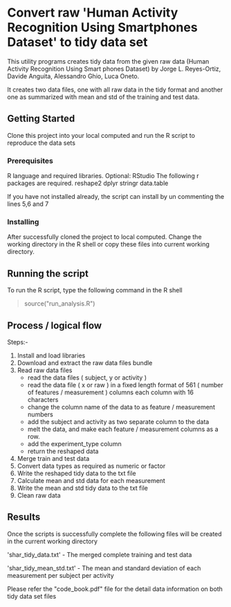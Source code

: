 # Convert raw 'Human Activity Recognition Using Smartphones Dataset' to tidy data set

This utility programs creates tidy data from the given raw data (Human Activity Recognition Using Smart phones Dataset)
by Jorge L. Reyes-Ortiz, Davide Anguita, Alessandro Ghio, Luca Oneto.

It creates two data files, one with all raw data in the tidy format and another one as summarized with mean and std 
of the training and test data.

## Getting Started

Clone this project into your local computed and run the R script to reproduce the data sets

### Prerequisites

R language and required libraries. Optional: RStudio
The following r packages are required.
   reshape2
   dplyr
   stringr
   data.table
   
If you have not installed already, the script can install by un commenting the lines 5,6 and 7   


### Installing

After successfully cloned the project to local computed.
Change the working directory in the R shell or 
copy these files into current working directory.

## Running the script

To run the R script, type the following command in the R shell

> source("run_analysis.R")


## Process / logical flow
 Steps:-
   1. Install and load libraries 
   2. Download and extract the raw data files bundle
   3. Read raw data files
       * read the data files ( subject, y or activity )
       * read the data file ( x or raw ) in a fixed length format 
          of 561 ( number of features / measurement ) columns
          each column with 16 characters
       * change the column name of the data to as feature / measurement numbers
       * add the subject and activity as two separate column to the data
       * melt the data, and make each feature / measurement columns as a row.
       * add the experiment_type column
       * return the reshaped data
   4. Merge train and test data
   5. Convert data types as required as numeric or factor
   6. Write the reshaped tidy data to the txt file 
   7. Calculate mean and std data for each measurement
   8. Write the mean and std tidy data to the txt file 
   9. Clean raw data


## Results

Once the scripts is successfully complete the following files will be created in the
current working directory

'shar_tidy_data.txt' - The merged complete training and test data

'shar_tidy_mean_std.txt' - The mean and standard deviation of each measurement per subject per activity

Please refer the "code_book.pdf" file for the detail data information on both tidy data set files

